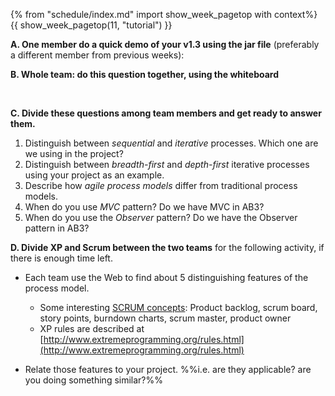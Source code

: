 {% from "schedule/index.md" import show_week_pagetop with context%}
{{ show_week_pagetop(11, "tutorial") }}

**A. One member do a quick demo of your v1.3 using the jar file** (preferably a different member from previous weeks):

**B. Whole team: do this question together, using the whiteboard**

<div class="indented">
  <include src="../../book/testCaseDesign/combiningTestInputs/mix/q-testCasesForConsumeMethod.md" />
</div>
<br>

**C. Divide these questions among team members and get ready to answer them.**

1. Distinguish between _sequential_ and _iterative_ processes. Which one are we using in the project?
1. Distinguish between _breadth-first_ and _depth-first_ iterative processes using your project as an example.
1. Describe how _agile process models_ differ from traditional process models.
1. When do you use _MVC_ pattern? Do we have MVC in AB3?
1. When do you use the _Observer_ pattern? Do we have the Observer pattern in AB3?

**D. Divide XP and Scrum between the two teams** for the following activity, if there is enough time left.

* Each team use the Web to find about 5 distinguishing features of the process model.
  * Some interesting [SCRUM concepts](https://www.scrum.org/resources/what-is-scrum): Product backlog, scrum board, story points, burndown charts, scrum master, product owner
  * XP rules are described at [http://www.extremeprogramming.org/rules.html](http://www.extremeprogramming.org/rules.html)

* Relate those features to your project. %%i.e. are they applicable? are you doing something similar?%%
